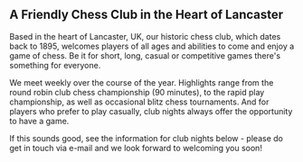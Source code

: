 ## A Friendly Chess Club in the Heart of Lancaster

Based in the heart of Lancaster, UK, our historic chess club, which dates back to 1895, welcomes players of all ages and abilities to come and enjoy a game of chess. Be it for short, long, casual or competitive games there's something for everyone.

We meet weekly over the course of the year. Highlights range from the round robin club chess championship (90 minutes), to the rapid play championship, as well as occasional blitz chess tournaments. And for players who prefer to play casually, club nights always offer the opportunity to have a game.

If this sounds good, see the information for club nights below - please do get in touch via e-mail and we look forward to welcoming you soon!
